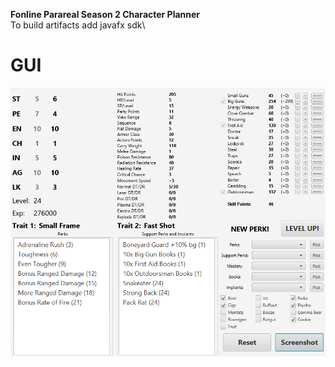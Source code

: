**Fonline Parareal Season 2 Character Planner**<br/>
To build artifacts add javafx sdk\

# GUI
![screen](https://github.com/krysztok/Fonline-Parareal-season-2-Character-Planner-Java-8-JavaFX-/blob/main/screenshot.png)


